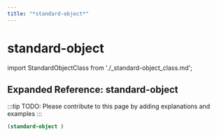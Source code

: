 ```yaml
---
title: "*standard-object*"
---
```


# standard-object

import StandardObjectClass from './_standard-object_class.md';

<StandardObjectClass />

## Expanded Reference: standard-object

:::tip
TODO: Please contribute to this page by adding explanations and examples
:::

```lisp
(standard-object )
```
